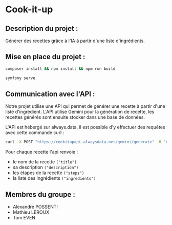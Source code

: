 # Cook-it-up

## Description du projet :

Génèrer des recettes grâce à l'IA à partir d'une liste d'ingrédients.

## Mise en place du projet : 
```bash
composer install && npm install && npm run build
```
```bash
symfony serve
```

## Communication avec l'API :

Notre projet utilise une API qui permet de générer une recette à partir d'une liste d'ingrédient.
L'API utilise Gemini pour la génération de recette, les recettes générés sont ensuite stocker dans une base de données.

L'API est hébergé sur always.data, il est possible d'y effectuer des requêtes avec cette commande curl : 

```bash
curl -X POST "https://cookitupapi.alwaysdata.net/gemini/generate" -H "Content-Type: application/json" -d '{"ingredients": ["chevre", "fromage", "riz"]}'
```
Pour chaque recette l'api renvoie : 
- le nom de la recette ```("title")```
- sa description ```("description")```
- les étapes de la recette ```("steps")```
- la liste des ingrédients ```("ingredients")```

## Membres du groupe :
- Alexandre POSSENTI
- Mathieu LEROUX
- Tom EVEN

